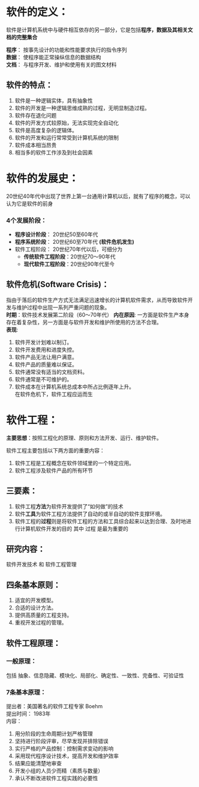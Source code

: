 # 软件的定义：
软件是计算机系统中与硬件相互依存的另一部分，它是包括**程序，数据及其相关文档的完整集合**  

**程序**： 按事先设计的功能和性能要求执行的指令序列  
**数据**： 使程序能正常操纵信息的数据结构  
**文档**： 与程序开发、维护和使用有关的图文材料  

## 软件的特点：
1. 软件是一种逻辑实体，具有抽象性  
2. 软件的开发是一种逻辑思维成熟的过程，无明显制造过程。  
3. 软件存在退化问题  
4. 软件的开发方式较原始，无法实现完全自动化  
5. 软件是高度复杂的逻辑体。  
6. 软件的开发和运行常常受到计算机系统的限制  
7. 软件成本相当昂贵  
8. 相当多的软件工作涉及到社会因素  

# 软件的发展史：
20世纪40年代中出现了世界上第一台通用计算机以后，就有了程序的概念，可以认为它是软件的前身  
### 4个发展阶段：  
* **程序设计阶段**： 20世纪50至60年代
* **程序系统阶段**： 20世纪60至70年代 **(软件危机发生)**
* 软件工程阶段： 20世纪70年代以后，可细分为
  * **传统软件工程阶段**：20世纪70～90年代 
  * **现代软件工程阶段**：20世纪90年代至今 

## 软件危机(Software Crisis)： 
指由于落后的软件生产方式无法满足迅速增长的计算机软件需求，从而导致软件开发与维护过程中出现一系列严重问题的现象。  
**时期**：软件技术发展第二阶段（60～70年代）
**内在原因**: 一方面是软件生产本身存在着复杂性，另一方面是与软件开发和维护所使用的方法不合理。  
**表现**: 
1. 软件开发计划难以制订。  
2. 软件开发费用和进度失控。  
3. 软件产品无法让用户满意。  
4. 软件产品的质量难以保证。	  
5. 软件通常没有适当的文档资料。  
6. 软件通常是不可维护的。   
7. 软件成本在计算机系统总成本中所占比例逐年上升。  
在软件危机下，软件工程应运而生  

# 软件工程：
**主要思想**：按照工程化的原理、原则和方法开发、运行、维护软件。    

软件工程主要包括以下两方面的重要内容：  
1. 软件工程是工程概念在软件领域里的一个特定应用。  
2. 软件工程涉及软件产品的所有环节  

## 三要素：
1. 软件工程**方法**为软件开发提供了“如何做”的技术  
2. 软件**工具**为软件工程方法提供了自动的或半自动的软件支撑环境。  
3. 软件工程的**过程**则是将软件工程的方法和工具综合起来以达到合理、及时地进行计算机软件开发的目的 
其中 过程 是最为重要的   

## 研究内容：
软件开发技术 和 软件工程管理  

## 四条基本原则：
1. 适宜的开发模型。 
2. 合适的设计方法。
3. 提供高质量的工程支持。 
4. 重视开发过程的管理。  

## 软件工程原理：
### 一般原理：  
包括 抽象、信息隐藏、模块化、局部化、确定性、一致性、完备性、可验证性  

### 7条基本原理：
提出者：美国著名的软件工程专家 Boehm  
提出时间： 1983年  
内容：  
1. 用分阶段的生命周期计划严格管理  
2. 坚持进行阶段评审，尽早发现并排除错误  
3. 实行严格的产品控制：控制需求变动的影响  
4. 采用现代程序设计技术，提高开发和维护效率  
5. 结果应能清楚地审查  
6. 开发小组的人员少而精（素质与数量）  
7. 承认不断改进软件工程实践的必要性  
